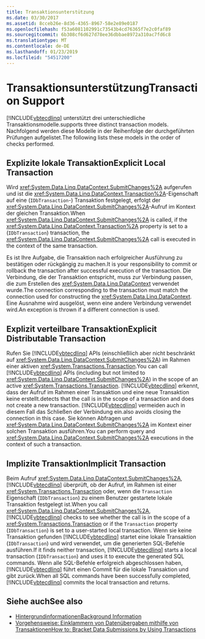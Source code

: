 ```yaml
---
title: Transaktionsunterstützung
ms.date: 03/30/2017
ms.assetid: 8cceb26e-8d36-4365-8967-58e2e89e0187
ms.openlocfilehash: f53a6081102991c73543b4cd76365f7e2c0faf89
ms.sourcegitcommit: 6b308cf6d627d78ee36dbbae8972a310ac7fd6c8
ms.translationtype: MT
ms.contentlocale: de-DE
ms.lasthandoff: 01/23/2019
ms.locfileid: "54517200"
---
```

# <a name="transaction-support"></a><span data-ttu-id="c3f14-102">Transaktionsunterstützung</span><span class="sxs-lookup"><span data-stu-id="c3f14-102">Transaction Support</span></span>
[!INCLUDE[vbtecdlinq](../../../../../../includes/vbtecdlinq-md.md)] <span data-ttu-id="c3f14-103">unterstützt drei unterschiedliche Transaktionsmodelle.</span><span class="sxs-lookup"><span data-stu-id="c3f14-103">supports three distinct transaction models.</span></span> <span data-ttu-id="c3f14-104">Nachfolgend werden diese Modelle in der Reihenfolge der durchgeführten Prüfungen aufgelistet.</span><span class="sxs-lookup"><span data-stu-id="c3f14-104">The following lists these models in the order of checks performed.</span></span>  
  
## <a name="explicit-local-transaction"></a><span data-ttu-id="c3f14-105">Explizite lokale Transaktion</span><span class="sxs-lookup"><span data-stu-id="c3f14-105">Explicit Local Transaction</span></span>  
 <span data-ttu-id="c3f14-106">Wird <xref:System.Data.Linq.DataContext.SubmitChanges%2A> aufgerufen und ist die <xref:System.Data.Linq.DataContext.Transaction%2A>-Eigenschaft auf eine (`IDbTransaction`-) Transaktion festgelegt, erfolgt der <xref:System.Data.Linq.DataContext.SubmitChanges%2A>-Aufruf im Kontext der gleichen Transaktion.</span><span class="sxs-lookup"><span data-stu-id="c3f14-106">When <xref:System.Data.Linq.DataContext.SubmitChanges%2A> is called, if the <xref:System.Data.Linq.DataContext.Transaction%2A> property is set to a (`IDbTransaction`) transaction, the <xref:System.Data.Linq.DataContext.SubmitChanges%2A> call is executed in the context of the same transaction.</span></span>  
  
 <span data-ttu-id="c3f14-107">Es ist Ihre Aufgabe, die Transaktion nach erfolgreicher Ausführung zu bestätigen oder rückgängig zu machen.</span><span class="sxs-lookup"><span data-stu-id="c3f14-107">It is your responsibility to commit or rollback the transaction after successful execution of the transaction.</span></span> <span data-ttu-id="c3f14-108">Die Verbindung, die der Transaktion entspricht, muss zur Verbindung passen, die zum Erstellen des <xref:System.Data.Linq.DataContext> verwendet wurde.</span><span class="sxs-lookup"><span data-stu-id="c3f14-108">The connection corresponding to the transaction must match the connection used for constructing the <xref:System.Data.Linq.DataContext>.</span></span> <span data-ttu-id="c3f14-109">Eine Ausnahme wird ausgelöst, wenn eine andere Verbindung verwendet wird.</span><span class="sxs-lookup"><span data-stu-id="c3f14-109">An exception is thrown if a different connection is used.</span></span>  
  
## <a name="explicit-distributable-transaction"></a><span data-ttu-id="c3f14-110">Explizit verteilbare Transaktion</span><span class="sxs-lookup"><span data-stu-id="c3f14-110">Explicit Distributable Transaction</span></span>  
 <span data-ttu-id="c3f14-111">Rufen Sie [!INCLUDE[vbtecdlinq](../../../../../../includes/vbtecdlinq-md.md)] APIs (einschließlich aber nicht beschränkt auf <xref:System.Data.Linq.DataContext.SubmitChanges%2A>) im Rahmen einer aktiven <xref:System.Transactions.Transaction>.</span><span class="sxs-lookup"><span data-stu-id="c3f14-111">You can call [!INCLUDE[vbtecdlinq](../../../../../../includes/vbtecdlinq-md.md)] APIs (including but not limited to <xref:System.Data.Linq.DataContext.SubmitChanges%2A>) in the scope of an active <xref:System.Transactions.Transaction>.</span></span> [!INCLUDE[vbtecdlinq](../../../../../../includes/vbtecdlinq-md.md)] <span data-ttu-id="c3f14-112">erkennt, dass der Aufruf im Rahmen einer Transaktion und eine neue Transaktion keine erstellt.</span><span class="sxs-lookup"><span data-stu-id="c3f14-112">detects that the call is in the scope of a transaction and does not create a new transaction.</span></span> [!INCLUDE[vbtecdlinq](../../../../../../includes/vbtecdlinq-md.md)] <span data-ttu-id="c3f14-113">vermeiden auch in diesem Fall das Schließen der Verbindung ein.</span><span class="sxs-lookup"><span data-stu-id="c3f14-113">also avoids closing the connection in this case.</span></span> <span data-ttu-id="c3f14-114">Sie können Abfragen und <xref:System.Data.Linq.DataContext.SubmitChanges%2A> im Kontext einer solchen Transaktion ausführen.</span><span class="sxs-lookup"><span data-stu-id="c3f14-114">You can perform query and <xref:System.Data.Linq.DataContext.SubmitChanges%2A> executions in the context of such a transaction.</span></span>  
  
## <a name="implicit-transaction"></a><span data-ttu-id="c3f14-115">Implizite Transaktion</span><span class="sxs-lookup"><span data-stu-id="c3f14-115">Implicit Transaction</span></span>  
 <span data-ttu-id="c3f14-116">Beim Aufruf <xref:System.Data.Linq.DataContext.SubmitChanges%2A>, [!INCLUDE[vbtecdlinq](../../../../../../includes/vbtecdlinq-md.md)] überprüft, ob der Aufruf, im Rahmen ist einer <xref:System.Transactions.Transaction> oder, wenn die `Transaction` Eigenschaft (`IDbTransaction`) zu einem Benutzer gestartete lokale Transaktion festgelegt ist.</span><span class="sxs-lookup"><span data-stu-id="c3f14-116">When you call <xref:System.Data.Linq.DataContext.SubmitChanges%2A>, [!INCLUDE[vbtecdlinq](../../../../../../includes/vbtecdlinq-md.md)] checks to see whether the call is in the scope of a <xref:System.Transactions.Transaction> or if the `Transaction` property (`IDbTransaction`) is set to a user-started local transaction.</span></span> <span data-ttu-id="c3f14-117">Wenn sie keine Transaktion gefunden [!INCLUDE[vbtecdlinq](../../../../../../includes/vbtecdlinq-md.md)] startet eine lokale Transaktion (`IDbTransaction`) und wird verwendet, um die generierten SQL-Befehle ausführen.</span><span class="sxs-lookup"><span data-stu-id="c3f14-117">If it finds neither transaction, [!INCLUDE[vbtecdlinq](../../../../../../includes/vbtecdlinq-md.md)] starts a local transaction (`IDbTransaction`) and uses it to execute the generated SQL commands.</span></span> <span data-ttu-id="c3f14-118">Wenn alle SQL-Befehle erfolgreich abgeschlossen haben, [!INCLUDE[vbtecdlinq](../../../../../../includes/vbtecdlinq-md.md)] führt einen Commit für die lokale Transaktion und gibt zurück.</span><span class="sxs-lookup"><span data-stu-id="c3f14-118">When all SQL commands have been successfully completed, [!INCLUDE[vbtecdlinq](../../../../../../includes/vbtecdlinq-md.md)] commits the local transaction and returns.</span></span>  
  
## <a name="see-also"></a><span data-ttu-id="c3f14-119">Siehe auch</span><span class="sxs-lookup"><span data-stu-id="c3f14-119">See also</span></span>
- [<span data-ttu-id="c3f14-120">Hintergrundinformationen</span><span class="sxs-lookup"><span data-stu-id="c3f14-120">Background Information</span></span>](../../../../../../docs/framework/data/adonet/sql/linq/background-information.md)
- [<span data-ttu-id="c3f14-121">Vorgehensweise: Einklammern von Datenübergaben mithilfe von Transaktionen</span><span class="sxs-lookup"><span data-stu-id="c3f14-121">How to: Bracket Data Submissions by Using Transactions</span></span>](../../../../../../docs/framework/data/adonet/sql/linq/how-to-bracket-data-submissions-by-using-transactions.md)
